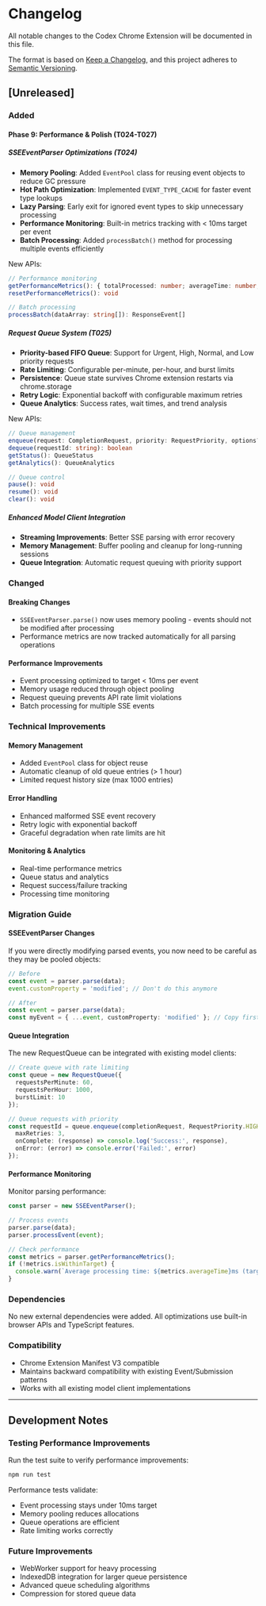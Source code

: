 # Changelog

All notable changes to the Codex Chrome Extension will be documented in this file.

The format is based on [Keep a Changelog](https://keepachangelog.com/en/1.0.0/),
and this project adheres to [Semantic Versioning](https://semver.org/spec/v2.0.0.html).

## [Unreleased]

### Added

#### Phase 9: Performance & Polish (T024-T027)

##### SSEEventParser Optimizations (T024)
- **Memory Pooling**: Added `EventPool` class for reusing event objects to reduce GC pressure
- **Hot Path Optimization**: Implemented `EVENT_TYPE_CACHE` for faster event type lookups
- **Lazy Parsing**: Early exit for ignored event types to skip unnecessary processing
- **Performance Monitoring**: Built-in metrics tracking with < 10ms target per event
- **Batch Processing**: Added `processBatch()` method for processing multiple events efficiently

New APIs:
```typescript
// Performance monitoring
getPerformanceMetrics(): { totalProcessed: number; averageTime: number; isWithinTarget: boolean }
resetPerformanceMetrics(): void

// Batch processing
processBatch(dataArray: string[]): ResponseEvent[]
```

##### Request Queue System (T025)
- **Priority-based FIFO Queue**: Support for Urgent, High, Normal, and Low priority requests
- **Rate Limiting**: Configurable per-minute, per-hour, and burst limits
- **Persistence**: Queue state survives Chrome extension restarts via chrome.storage
- **Retry Logic**: Exponential backoff with configurable maximum retries
- **Queue Analytics**: Success rates, wait times, and trend analysis

New APIs:
```typescript
// Queue management
enqueue(request: CompletionRequest, priority: RequestPriority, options?: QueueOptions): string
dequeue(requestId: string): boolean
getStatus(): QueueStatus
getAnalytics(): QueueAnalytics

// Queue control
pause(): void
resume(): void
clear(): void
```

##### Enhanced Model Client Integration
- **Streaming Improvements**: Better SSE parsing with error recovery
- **Memory Management**: Buffer pooling and cleanup for long-running sessions
- **Queue Integration**: Automatic request queuing with priority support

### Changed

#### Breaking Changes
- `SSEEventParser.parse()` now uses memory pooling - events should not be modified after processing
- Performance metrics are now tracked automatically for all parsing operations

#### Performance Improvements
- Event processing optimized to target < 10ms per event
- Memory usage reduced through object pooling
- Request queuing prevents API rate limit violations
- Batch processing for multiple SSE events

### Technical Improvements

#### Memory Management
- Added `EventPool` class for object reuse
- Automatic cleanup of old queue entries (> 1 hour)
- Limited request history size (max 1000 entries)

#### Error Handling
- Enhanced malformed SSE event recovery
- Retry logic with exponential backoff
- Graceful degradation when rate limits are hit

#### Monitoring & Analytics
- Real-time performance metrics
- Queue status and analytics
- Request success/failure tracking
- Processing time monitoring

### Migration Guide

#### SSEEventParser Changes
If you were directly modifying parsed events, you now need to be careful as they may be pooled objects:

```typescript
// Before
const event = parser.parse(data);
event.customProperty = 'modified'; // Don't do this anymore

// After
const event = parser.parse(data);
const myEvent = { ...event, customProperty: 'modified' }; // Copy first
```

#### Queue Integration
The new RequestQueue can be integrated with existing model clients:

```typescript
// Create queue with rate limiting
const queue = new RequestQueue({
  requestsPerMinute: 60,
  requestsPerHour: 1000,
  burstLimit: 10
});

// Queue requests with priority
const requestId = queue.enqueue(completionRequest, RequestPriority.HIGH, {
  maxRetries: 3,
  onComplete: (response) => console.log('Success:', response),
  onError: (error) => console.error('Failed:', error)
});
```

#### Performance Monitoring
Monitor parsing performance:

```typescript
const parser = new SSEEventParser();

// Process events
parser.parse(data);
parser.processEvent(event);

// Check performance
const metrics = parser.getPerformanceMetrics();
if (!metrics.isWithinTarget) {
  console.warn(`Average processing time: ${metrics.averageTime}ms (target: <10ms)`);
}
```

### Dependencies

No new external dependencies were added. All optimizations use built-in browser APIs and TypeScript features.

### Compatibility

- Chrome Extension Manifest V3 compatible
- Maintains backward compatibility with existing Event/Submission patterns
- Works with all existing model client implementations

---

## Development Notes

### Testing Performance Improvements
Run the test suite to verify performance improvements:

```bash
npm run test
```

Performance tests validate:
- Event processing stays under 10ms target
- Memory pooling reduces allocations
- Queue operations are efficient
- Rate limiting works correctly

### Future Improvements
- WebWorker support for heavy processing
- IndexedDB integration for larger queue persistence
- Advanced queue scheduling algorithms
- Compression for stored queue data